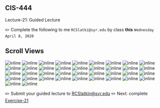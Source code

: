 ## CIS-444
Lecture-21: Guided Lecture

✏️ Complete the following to me `RCSlatki@syr.edu` by class **this** `Wednesday April 8, 2020`


## Scroll Views

![inline](resources/lecture-21-1.png)
![inline](resources/lecture-21-2.png)
![inline](resources/lecture-21-3.png)
![inline](resources/lecture-21-4.png)
![inline](resources/lecture-21-5.png)
![inline](resources/lecture-21-6.png)
![inline](resources/lecture-21-7.png)
![inline](resources/lecture-21-8.png)
![inline](resources/lecture-21-9.png)
![inline](resources/lecture-21-10.png)
![inline](resources/lecture-21-11.png)
![inline](resources/lecture-21-12.png)
![inline](resources/lecture-21-13.png)
![inline](resources/lecture-21-14.png)
![inline](resources/lecture-21-15.png)
![inline](resources/lecture-21-16.png)
![inline](resources/lecture-21-17.png)
![inline](resources/lecture-21-18.png)
![inline](resources/lecture-21-19.png)
![inline](resources/lecture-21-20.png)
![inline](resources/lecture-21-21.png)
![inline](resources/lecture-21-22.png)
![inline](resources/lecture-21-23.png)
![inline](resources/lecture-21-24.png)
![inline](resources/lecture-21-25.png)
![inline](resources/lecture-21-26.png)
![inline](resources/lecture-21-27.png)
![inline](resources/lecture-21-28.png)
![inline](resources/lecture-21-29.png)
![inline](resources/lecture-21-30.png)
![inline](resources/lecture-21-31.png)
![inline](resources/lecture-21-32.png)
![inline](resources/lecture-21-33.png)
![inline](resources/lecture-21-34.png)
![inline](resources/lecture-21-35.png)
![inline](resources/lecture-21-36.png)
![inline](resources/lecture-21-37.png)
![inline](resources/lecture-21-38.png)

✏️ Submit your guided lecture to RCSlatkin@syr.edu
✏️ Next: complete [Exercise-21](https://github.com/SyracuseUniversity-CIS444/CIS-444/blob/master/Lectures/L21-1-UIScrollViews/exercise.md)
